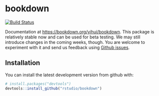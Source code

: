 # bookdown

[![Build Status](https://travis-ci.org/rstudio/bookdown.svg)](https://travis-ci.org/rstudio/bookdown)

Documentation at <https://bookdown.org/yihui/bookdown>. This package is relatively stable now and can be used for beta testing. We may still introduce changes in the coming weeks, though. You are welcome to experiment with it and send us feedback using [Github issues](https://github.com/rstudio/bookdown/issues).

## Installation

You can install the latest development version from github with:

``` r
# install.packages("devtools")
devtools::install_github("rstudio/bookdown")
```
